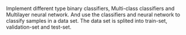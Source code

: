 Implement different type binary classifiers, Multi-class classifiers and Multilayer neural network.
And use the classifiers and neural network to classify samples in a data set. The data set is splited into train-set, validation-set and test-set.
